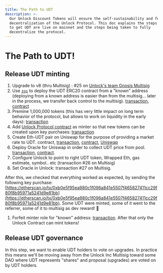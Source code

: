 ```yaml
---
title: The Path to UDT
description: >-
  Our Unlock Discount Tokens will ensure the self-sustainability and full
  decentralization of the Unlock Protocol. This doc explains the steps to taken
  to get UDT are live on mainnet and the steps being taken to fully
  decentralize the protocol.
---
```


# The Path to UDT!

## Release UDT minting

1. Upgrade to v8 \(thru Multisig\) : \#25 on [Unlock's team Gnosis Multisig](https://etherscan.io/address/0xa39b44c4AFfbb56b76a1BF1d19Eb93a5DfC2EBA9)
2. Use [`zos`](https://openzeppelin.com/sdk/) to deploy the UDT ERC20 contract from a "known" address \(deploying from a known address is easier than from the multisig... later in the process, we transfer back control to the multisig\). [transaction](https://etherscan.io/tx/0x1c7e7771766946cb100bc3e0a2bf4797dcc13d4c43ce82469a94b0187752dff3), [contract](https://etherscan.io/address/0x90de74265a416e1393a450752175aed98fe11517)
3. Premine 1,000,000 tokens \(this has very little impact on long term behavior of the protocol, but allows to work on liquidity in the early days\): [transaction](https://etherscan.io/tx/0xfacea4358297b0a9f8536b8dd25dd29b412deb9f8737b43c0ddaaf89b9f525d2)
4. Add [Unlock Protocol contract](https://etherscan.io/address/0x3d5409cce1d45233de1d4ebdee74b8e004abdd13) as minter so that new tokens can be created upon key purchases: [transaction](https://etherscan.io/tx/0x7c66279251a60828f013f64a267494e2aa8f94d31fe56d32425c70ec3a195cb0)
5. Create Eth-UDT pair on Uniswap for the purpose of providing a market rate to UDT. contract, [transaction](https://etherscan.io/tx/0x43eb3cc370a1a2eade1b2e60b49e26f19a0472e29adfe81ec57f39963839ca11), [contract](https://etherscan.io/address/0x9ca8aef2372c705d6848fdda3c1267a7f51267c1#code), [Uniswap](https://app.uniswap.org/#/add/ETH/0x90DE74265a416e1393A450752175AED98fe11517)
6. Deploy Oracle for Uniswap in order to collect UDT price from pool. [transaction](https://etherscan.io/tx/0xb36acd88ba7b2c92b18d0d66979b4f5262b91c72cca850da5e9574bceed8e5cd), [contract](https://etherscan.io/address/0xe118d797e1c44f2e2a2823191a51d8b46a4a1d51).
7. Configure Unlock to point to right UDT token, Wrapped Eth, gas estimate, symbol.. etc \(transaction \#26 on Multisig\)
8. Set Oracle in Unlock: transaction \#27 on Multisig.

After this, we checked that everything worked as expected, by sending the following key purchase: [https://etherscan.io/tx/0xb0e5f95ea980c1f096a841e5507f465827411cc29f80f8b95971a5241d9e81bb](https://etherscan.io/tx/0xb0e5f95ea980c1f096a841e5507f465827411cc29f80f8b95971a5241d9e81bb). Some UDT were minted, some of it went to the referrer, some of it to multisig as dev reward! 🎉

1. Forfeit minter role for "known" address: [transaction](https://etherscan.io/tx/0xd920671a9706d3f017bbe48b26407bc5f75ce6007b6a046e1a1cf6530ad96e54). After that only the Unlock Contract can mint tokens!

## Release UDT governance

In this step, we want to enable UDT holders to vote on upgrades. In practice this means we'll be moving away from the Unlock Inc Multisig toward some DAO where UDT represents "shares" and proposal \(upgrades\) are voted on by UDT holders.
